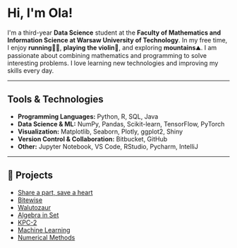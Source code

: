 # Hi, I'm Ola!

I'm a third-year **Data Science** student at the **Faculty of Mathematics and Information Science at Warsaw University of Technology**. In my free time, I enjoy **running**🏃‍♀️, **playing the violin**🎻, and exploring **mountains**⛰️. I am passionate about combining mathematics and programming to solve interesting problems. I love learning new technologies and improving my skills every day.

---

## Tools & Technologies

* **Programming Languages:** Python, R, SQL, Java
* **Data Science & ML:** NumPy, Pandas, Scikit-learn, TensorFlow, PyTorch
* **Visualization:** Matplotlib, Seaborn, Plotly, ggplot2, Shiny
* **Version Control & Collaboration:** Bitbucket, GitHub
* **Other:** Jupyter Notebook, VS Code, RStudio, Pycharm, IntelliJ

---

## 📂 Projects

* [Share a part, save a heart](https://github.com/Ola-zaw/Share-a-part-save-a-heart) 
* [Bitewise](https://github.com/Ola-zaw/Bitewise) 
* [Walutozaur](https://github.com/Ola-zaw/Walutozaur)
* [Algebra in Set](https://github.com/Ola-zaw/Algebra-in-SET)
* [KPC-2](https://github.com/Ola-zaw/KPC2)
* [Machine Learning](https://github.com/Ola-zaw/Machine-Learning)
* [Numerical Methods](https://github.com/Ola-zaw/Numerical-Methods)
